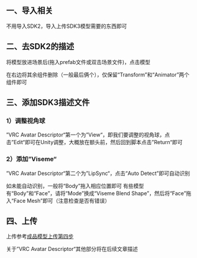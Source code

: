 ## 一、导入相关

不用导入SDK2，导入上传SDK3模型需要的东西即可

## 二、去SDK2的描述

将模型放进场景后(拖入prefab文件或双击场景文件)，点击模型

在右边将其余组件删除（一般最后俩个），仅保留“Transform”和“Animator”两个组件即可

## 三、添加SDK3描述文件

### 1）调整视角球

”VRC Avatar Descriptor“第一个为”View“，即我们要调整的视角球，点击”Edit“即可在Unity调整，大概放在额头前，然后回到脚本点击”Return“即可

### 2）添加”Viseme“

”VRC Avatar Descriptor“第二个为”LipSync“，点击“Auto Detect”即可自动识别

如未能自动识别，一般将“Body”拖入相应位置即可
有些模型有“Body”和“Face”，请将“Mode”换成“Viseme Blend Shape”，然后将“Face”拖入“Face Mesh”即可（注意检查是否有错误）

## 四、上传

上传参考[成品模型上传第四步](/VRChat/Upload/Upload.md#四、上传模型)

关于”VRC Avatar Descriptor“其他部分将在后续文章描述